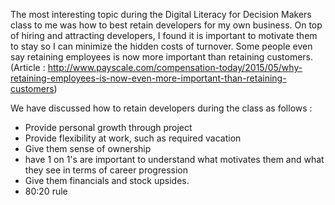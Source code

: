 The most interesting topic during the Digital Literacy for Decision Makers class to me was how to best retain developers for my own business. On top of hiring and attracting developers, I found it is important to motivate them to stay so I can minimize the hidden costs of turnover. Some people even say retaining employees is now more important than retaining customers. (Article : http://www.payscale.com/compensation-today/2015/05/why-retaining-employees-is-now-even-more-important-than-retaining-customers)

We have discussed how to retain developers during the class as follows :

- Provide personal growth through project
- Provide flexibility at work, such as required vacation
- Give them sense of ownership
- have 1 on 1's are important to understand what motivates them and what they see in terms of career progression
- Give them financials and stock upsides.
- 80:20 rule
